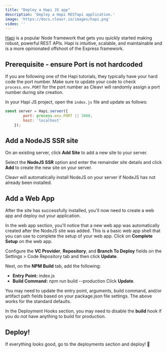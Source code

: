 ```yaml
---
title: "Deploy a Hapi JS app"
description: 'Deploy a Hapi RESTapi application.'
image: 'https://docs.cleavr.io/images/hapi.png'
video: ''
---
```


[Hapi](https://hapi.dev/) is a popular Node framework that gets you quickly started making robust, powerful REST APIs. Hapi is intuitive, scalable, and maintainable and is a more
opinionated offshoot of the Express framework.  

## Prerequisite - ensure Port is not hardcoded

If you are following one of the Hapi tutorials, they typically have your hard code the port number. Make sure to update your code to check `process.env.PORT` 
for the port number as Cleavr will randomly assign a port number during site creation. 

In your Hapi JS project, open the `index.js` file and update as follows: 

```javascript
const server = Hapi.server({
        port: process.env.PORT || 3000,
        host: 'localhost'
    });
```

## Add a NodeJS SSR site

On an existing server, click **Add Site** to add a new site to your server. 

Select the **NodeJS SSR** option and enter the remainder site details and click **Add** to create the new site on your server. 

Cleavr will automatically install NodeJS on your server if NodeJS has not already been installed.  



## Add a Web App

After the site has successfully installed, you'll now need to create a web app and deploy out your application. 

In the web app section, you'll notice that a new web app was automatically created after the NodeJS site was added. This is a basic web app shell
that you can use to complete the setup of your web app. Click on **Complete Setup** on the web app. 

Configure the **VC Provider**, **Repository**, and **Branch To Deploy** fields on the Settings > Code Repository tab and then click **Update**.

Next, on the **NPM Build** tab, add the following: 
- **Entry Point:** index.js
- **Build Command:** npm run build --production
Click **Update**. 

<base-info>
You may need to update the entry point, arguments, build command, and/or artifact path fields based on your package.json file settings. 
The above works for the standard defaults.
</base-info>

In the Deployment Hooks section, you may need to disable the **build** hook if you do not have anything to build for production. 

## Deploy! 
If everything looks good, go to the deployments section and deploy! 🚀

